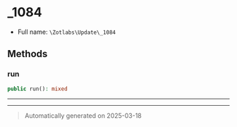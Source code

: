 
# _1084





* Full name: `\Zotlabs\Update\_1084`




## Methods


### run



```php
public run(): mixed
```












***


***
> Automatically generated on 2025-03-18
